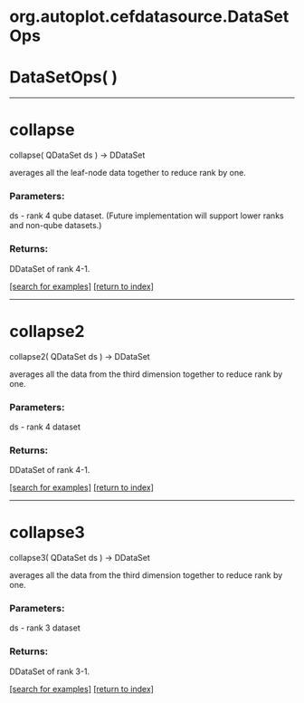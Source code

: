# org.autoplot.cefdatasource.DataSetOps



# DataSetOps( )


***
<a name="collapse"></a>
# collapse
collapse( QDataSet ds ) &rarr; DDataSet

averages all the leaf-node data together to reduce rank by one.

### Parameters:
ds - rank 4 qube dataset.  (Future implementation will support lower ranks and non-qube datasets.)

### Returns:
DDataSet of rank 4-1.

<a href="https://github.com/autoplot/dev/search?q=collapse&unscoped_q=collapse">[search for examples]</a>
<a href="https://github.com/autoplot/documentation/blob/master/javadoc/index-all.md">[return to index]</a>

***
<a name="collapse2"></a>
# collapse2
collapse2( QDataSet ds ) &rarr; DDataSet

averages all the data from the third dimension together to reduce rank by one.

### Parameters:
ds - rank 4 dataset

### Returns:
DDataSet of rank 4-1.

<a href="https://github.com/autoplot/dev/search?q=collapse2&unscoped_q=collapse2">[search for examples]</a>
<a href="https://github.com/autoplot/documentation/blob/master/javadoc/index-all.md">[return to index]</a>

***
<a name="collapse3"></a>
# collapse3
collapse3( QDataSet ds ) &rarr; DDataSet

averages all the data from the third dimension together to reduce rank by one.

### Parameters:
ds - rank 3 dataset

### Returns:
DDataSet of rank 3-1.

<a href="https://github.com/autoplot/dev/search?q=collapse3&unscoped_q=collapse3">[search for examples]</a>
<a href="https://github.com/autoplot/documentation/blob/master/javadoc/index-all.md">[return to index]</a>

